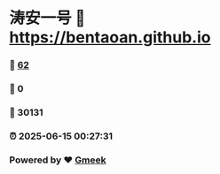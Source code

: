 # 涛安一号 :link: https://bentaoan.github.io 
### :page_facing_up: [62](https://bentaoan.github.io/tag.html) 
### :speech_balloon: 0 
### :hibiscus: 30131 
### :alarm_clock: 2025-06-15 00:27:31 
### Powered by :heart: [Gmeek](https://github.com/Meekdai/Gmeek)
